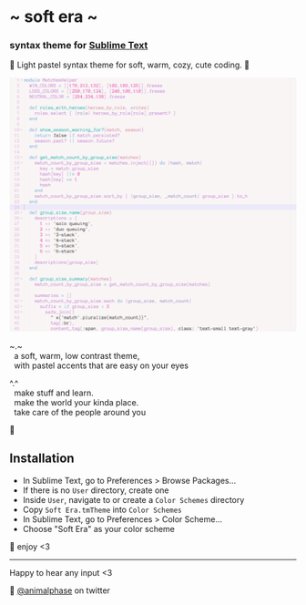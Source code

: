 # \~ soft era \~

### syntax theme for [Sublime Text](https://www.sublimetext.com/)

🌸 Light pastel syntax theme for soft, warm, cozy, cute coding. 🌱

![soft era syntax theme screenshot](screenshot.png)

\~.\~
<br>&nbsp;&nbsp;a soft, warm, low contrast theme,
<br>&nbsp;&nbsp;with pastel accents that are easy on your eyes

^.^
<br>&nbsp;&nbsp;make stuff and learn.
<br>&nbsp;&nbsp;make the world your kinda place.
<br>&nbsp;&nbsp;take care of the people around you

🌿

## Installation

- In Sublime Text, go to Preferences > Browse Packages...
- If there is no `User` directory, create one
- Inside `User`, navigate to or create a `Color Schemes` directory
- Copy `Soft Era.tmTheme` into `Color Schemes`
- In Sublime Text, go to Preferences > Color Scheme...
- Choose "Soft Era" as your color scheme

💾 enjoy <3

---

Happy to hear any input <3

💖 [@animalphase](https://twitter.com/animalphase) on twitter
